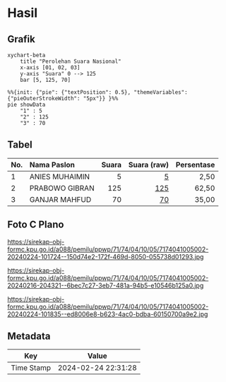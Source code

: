 # Hasil

## Grafik

```mermaid
xychart-beta
    title "Perolehan Suara Nasional"
    x-axis [01, 02, 03]
    y-axis "Suara" 0 --> 125
    bar [5, 125, 70]
```

```mermaid
%%{init: {"pie": {"textPosition": 0.5}, "themeVariables": {"pieOuterStrokeWidth": "5px"}} }%%
pie showData
    "1" : 5
    "2" : 125
    "3" : 70
```

## Tabel

| No. | Nama Paslon    | Suara | Suara (raw) | Persentase |
|:--- |:-------------- | -----:| -----------:| ----------:|
| 1   | ANIES MUHAIMIN | 5     | [5][p-1]    | 2,50       |
| 2   | PRABOWO GIBRAN | 125   | [125][p-2]  | 62,50      |
| 3   | GANJAR MAHFUD  | 70    | [70][p-3]   | 35,00      |


[p-1]: https://github.com/gigit-pemilu/pemilu-2024/blob/main/pilpres/hitung-suara/sub/71-sulawesi-utara/sub/74-kota-kotamobagu/sub/04-kotamobagu-barat/sub/1005-kotamobagu/sub/002-tps/sub/paslon-1.txt
[p-2]: https://github.com/gigit-pemilu/pemilu-2024/blob/main/pilpres/hitung-suara/sub/71-sulawesi-utara/sub/74-kota-kotamobagu/sub/04-kotamobagu-barat/sub/1005-kotamobagu/sub/002-tps/sub/paslon-2.txt
[p-3]: https://github.com/gigit-pemilu/pemilu-2024/blob/main/pilpres/hitung-suara/sub/71-sulawesi-utara/sub/74-kota-kotamobagu/sub/04-kotamobagu-barat/sub/1005-kotamobagu/sub/002-tps/sub/paslon-3.txt

## Foto C Plano

https://sirekap-obj-formc.kpu.go.id/a088/pemilu/ppwp/71/74/04/10/05/7174041005002-20240224-101724--150d74e2-172f-469d-8050-055738d01293.jpg

https://sirekap-obj-formc.kpu.go.id/a088/pemilu/ppwp/71/74/04/10/05/7174041005002-20240216-204321--6bec7c27-3eb7-481a-94b5-e10546b125a0.jpg

https://sirekap-obj-formc.kpu.go.id/a088/pemilu/ppwp/71/74/04/10/05/7174041005002-20240224-101835--ed8006e8-b623-4ac0-bdba-60150700a9e2.jpg


## Metadata

| Key        | Value               |
| ---------- | ------------------- |
| Time Stamp | 2024-02-24 22:31:28 |



